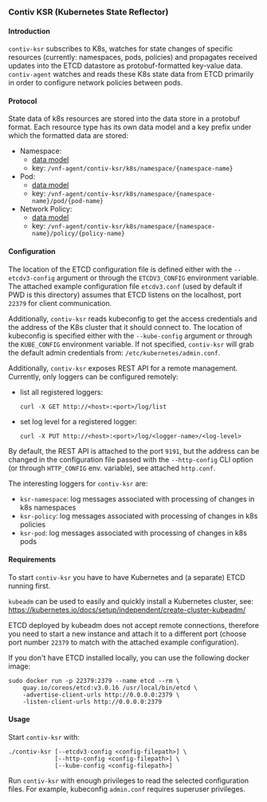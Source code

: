 ### Contiv KSR (Kubernetes State Reflector)

#### Introduction

`contiv-ksr` subscribes to K8s, watches for state changes of specific
resources (currently: namespaces, pods, policies) and propagates
received updates into the ETCD datastore as protobuf-formatted key-value
data. `contiv-agent` watches and reads these K8s state data from ETCD
primarily in order to configure network policies between pods.

#### Protocol

State data of k8s resources are stored into the data store in a protobuf
format. Each resource type has its own data model and a key prefix under
which the formatted data are stored:
  * Namespace:
    * [data model](../../plugins/ksr/model/namespace/namespace.proto)
    * key: `/vnf-agent/contiv-ksr/k8s/namespace/{namespace-name}`
  * Pod:
    * [data model](../../plugins/ksr/model/pod/pod.proto)
    * key: `/vnf-agent/contiv-ksr/k8s/namespace/{namespace-name}/pod/{pod-name}`
  * Network Policy:
    * [data model](../../plugins/ksr/model/policy/policy.proto)
    * key: `/vnf-agent/contiv-ksr/k8s/namespace/{namespace-name}/policy/{policy-name}`

#### Configuration

The location of the ETCD configuration file is defined either
with the `--etcdv3-config` argument or through the `ETCDV3_CONFIG`
environment variable. The attached example configuration file `etcdv3.conf`
(used by default if PWD is this directory) assumes that ETCD listens
on the localhost, port `22379` for client communication.

Additionally, `contiv-ksr` reads kubeconfig to get the access credentials
and the address of the K8s cluster that it should connect to.
The location of kubeconfig is specified either with the `--kube-config`
argument or through the `KUBE_CONFIG` environment variable.
If not specified, `contiv-ksr` will grab the default admin credentials
from: `/etc/kubernetes/admin.conf`.

Additionally, `contiv-ksr` exposes REST API for a remote management.
Currently, only loggers can be configured remotely:
  * list all registered loggers:
    ```
    curl -X GET http://<host>:<port>/log/list
    ```
  * set log level for a registered logger:
    ```
    curl -X PUT http://<host>:<port>/log/<logger-name>/<log-level>
    ```

By default, the REST API is attached to the port `9191`, but the address
can be changed in the configuration file passed with the `--http-config`
CLI option (or through `HTTP_CONFIG` env. variable), see attached
`http.conf`.

The interesting loggers for `contiv-ksr` are:
  * `ksr-namespace`: log messages associated with processing of changes
                     in k8s namespaces
  * `ksr-policy`: log messages associated with processing of changes
                  in k8s policies
  * `ksr-pod`: log messages associated with processing of changes
               in k8s pods

#### Requirements

To start `contiv-ksr` you have to have Kubernetes and (a separate) ETCD
running first.

`kubeadm` can be used to easily and quickly install a Kubernetes cluster,
see: https://kubernetes.io/docs/setup/independent/create-cluster-kubeadm/

ETCD deployed by kubeadm does not accept remote connections,
therefore you need to start a new instance and attach it to a different
port (choose port number `22379` to match with the attached example
configuration).

If you don't have ETCD installed locally, you can use the following
docker image:
```
sudo docker run -p 22379:2379 --name etcd --rm \
    quay.io/coreos/etcd:v3.0.16 /usr/local/bin/etcd \
    -advertise-client-urls http://0.0.0.0:2379 \
    -listen-client-urls http://0.0.0.0:2379
```

#### Usage

Start `contiv-ksr` with:
```
./contiv-ksr [--etcdv3-config <config-filepath>] \
             [--http-config <config-filepath>] \
             [--kube-config <config-filepath>]
```
Run `contiv-ksr` with enough privileges to read the selected
configuration files. For example, kubeconfig `admin.conf` requires
superuser privileges.